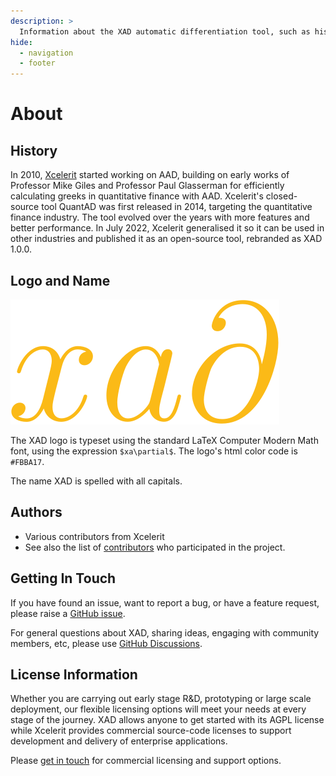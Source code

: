```yaml
---
description: >
  Information about the XAD automatic differentiation tool, such as history, authors and lincense information
hide:
  - navigation
  - footer
---
```


# About

## History

In 2010, [Xcelerit](https://www.xcelerit.com) started working on AAD,
building on early works of Professor Mike Giles and Professor Paul Glasserman
for efficiently calculating greeks in quantitative finance with AAD.
Xcelerit's closed-source tool QuantAD was first released in 2014,
targeting the quantitative finance industry.
The tool evolved over the years with more features and better performance.
In July 2022, Xcelerit generalised it so it can be used in other industries and published it as an open-source tool,
rebranded as XAD 1.0.0.

## Logo and Name

![XAD Logo](images/logo.svg)

The XAD logo is typeset using the standard LaTeX Computer Modern Math font, using the expression `$xa\partial$`. The logo's html color code is `#FBBA17`.

The name XAD is spelled with all capitals.

## Authors

*   Various contributors from Xcelerit
*   See also the list of [contributors](https://github.com/auto-differentiation/XAD/contributors) who participated in the project.

## Getting In Touch

If you have found an issue, want to report a bug, or have a feature request, please raise a [GitHub issue](https://github.com/auto-differentiation/XAD/issues).

For general questions about XAD, sharing ideas, engaging with community members, etc, please use [GitHub Discussions](https://github.com/auto-differentiation/XAD/discussions).

## License Information

Whether you are carrying out early stage R\&D, prototyping or large scale deployment, our flexible licensing options will meet your needs at every stage of the journey.
XAD allows anyone to get started with its AGPL license while Xcelerit provides commercial source-code licenses to support development and delivery of enterprise applications.

Please [get in touch](https://www.xcelerit.com/xad/#licenseform) for commercial licensing and support options.
